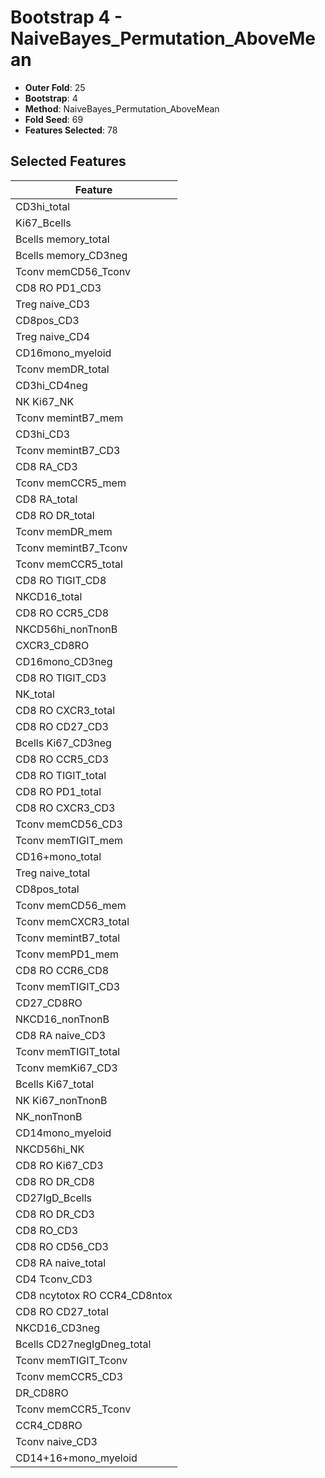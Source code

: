 # Bootstrap 4 - NaiveBayes_Permutation_AboveMean

- **Outer Fold**: 25
- **Bootstrap**: 4
- **Method**: NaiveBayes_Permutation_AboveMean
- **Fold Seed**: 69
- **Features Selected**: 78

## Selected Features

| Feature |
|---------|
| CD3hi_total |
| Ki67_Bcells |
| Bcells memory_total |
| Bcells memory_CD3neg |
| Tconv memCD56_Tconv |
| CD8 RO PD1_CD3 |
| Treg naive_CD3 |
| CD8pos_CD3 |
| Treg naive_CD4 |
| CD16mono_myeloid |
| Tconv memDR_total |
| CD3hi_CD4neg |
| NK Ki67_NK |
| Tconv memintB7_mem |
| CD3hi_CD3 |
| Tconv memintB7_CD3 |
| CD8 RA_CD3 |
| Tconv memCCR5_mem |
| CD8 RA_total |
| CD8 RO DR_total |
| Tconv memDR_mem |
| Tconv memintB7_Tconv |
| Tconv memCCR5_total |
| CD8 RO TIGIT_CD8 |
| NKCD16_total |
| CD8 RO CCR5_CD8 |
| NKCD56hi_nonTnonB |
| CXCR3_CD8RO |
| CD16mono_CD3neg |
| CD8 RO TIGIT_CD3 |
| NK_total |
| CD8 RO CXCR3_total |
| CD8 RO CD27_CD3 |
| Bcells Ki67_CD3neg |
| CD8 RO CCR5_CD3 |
| CD8 RO TIGIT_total |
| CD8 RO PD1_total |
| CD8 RO CXCR3_CD3 |
| Tconv memCD56_CD3 |
| Tconv memTIGIT_mem |
| CD16+mono_total |
| Treg naive_total |
| CD8pos_total |
| Tconv memCD56_mem |
| Tconv memCXCR3_total |
| Tconv memintB7_total |
| Tconv memPD1_mem |
| CD8 RO CCR6_CD8 |
| Tconv memTIGIT_CD3 |
| CD27_CD8RO |
| NKCD16_nonTnonB |
| CD8 RA naive_CD3 |
| Tconv memTIGIT_total |
| Tconv memKi67_CD3 |
| Bcells Ki67_total |
| NK Ki67_nonTnonB |
| NK_nonTnonB |
| CD14mono_myeloid |
| NKCD56hi_NK |
| CD8  RO Ki67_CD3 |
| CD8 RO DR_CD8 |
| CD27IgD_Bcells |
| CD8 RO DR_CD3 |
| CD8 RO_CD3 |
| CD8 RO CD56_CD3 |
| CD8 RA naive_total |
| CD4 Tconv_CD3 |
| CD8 ncytotox RO CCR4_CD8ntox |
| CD8 RO CD27_total |
| NKCD16_CD3neg |
| Bcells CD27negIgDneg_total |
| Tconv memTIGIT_Tconv |
| Tconv memCCR5_CD3 |
| DR_CD8RO |
| Tconv memCCR5_Tconv |
| CCR4_CD8RO |
| Tconv naive_CD3 |
| CD14+16+mono_myeloid |
